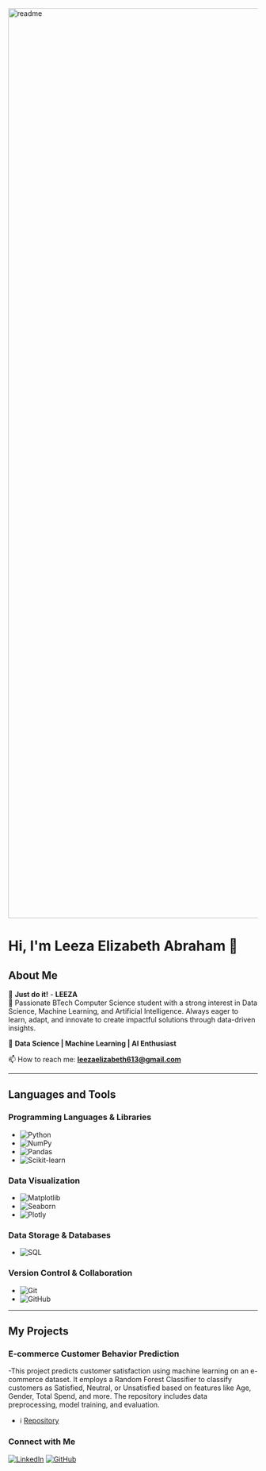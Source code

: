 
<img width="1834" alt="readme" src="https://github.com/leaish613/leaish613/assets/146575698/f151002d-7c64-4d41-a7d4-1bacad7d466a">

# Hi, I'm Leeza Elizabeth Abraham 👋

## About Me

🔭 **Just do it!** - **LEEZA**  
🌱 Passionate BTech Computer Science student with a strong interest in Data Science, Machine Learning, and Artificial Intelligence. Always eager to learn, adapt, and innovate to create impactful solutions through data-driven insights.

🤖 **Data Science | Machine Learning | AI Enthusiast**

📫 How to reach me: **leezaelizabeth613@gmail.com**

---

## Languages and Tools

### Programming Languages & Libraries
- ![Python](https://img.shields.io/badge/-Python-333333?style=flat&logo=python)
- ![NumPy](https://img.shields.io/badge/-NumPy-333333?style=flat&logo=numpy)
- ![Pandas](https://img.shields.io/badge/-Pandas-333333?style=flat&logo=pandas)
- ![Scikit-learn](https://img.shields.io/badge/-Scikit-learn-333333?style=flat&logo=scikit-learn)
  <!--![TensorFlow](https://img.shields.io/badge/-TensorFlow-333333?style=flat&logo=tensorflow)
  ![Keras](https://img.shields.io/badge/-Keras-333333?style=flat&logo=keras)  ![PyTorch](https://img.shields.io/badge/-PyTorch-333333?style=flat&logo=pytorch)   ![XGBoost](https://img.shields.io/badge/-XGBoost-333333?style=flat&logo=xgboost)![LightGBM](https://img.shields.io/badge/-LightGBM-333333?style=flat&logo=lightgbm)-->

### Data Visualization
- ![Matplotlib](https://img.shields.io/badge/-Matplotlib-333333?style=flat&logo=matplotlib)
- ![Seaborn](https://img.shields.io/badge/-Seaborn-333333?style=flat&logo=seaborn)
- ![Plotly](https://img.shields.io/badge/-Plotly-333333?style=flat&logo=plotly)


<!--
### Data Processing & Big Data
- ![Apache Spark](https://img.shields.io/badge/-Apache%20Spark-333333?style=flat&logo=apache-spark)
- ![Dask](https://img.shields.io/badge/-Dask-333333?style=flat&logo=dask)

### Cloud & Deployment
- ![AWS](https://img.shields.io/badge/-AWS-333333?style=flat&logo=amazon-aws)
- ![Google Cloud](https://img.shields.io/badge/-Google%20Cloud-333333?style=flat&logo=google-cloud)
- ![Microsoft Azure](https://img.shields.io/badge/-Microsoft%20Azure-333333?style=flat&logo=microsoft-azure)
-->
### Data Storage & Databases
- ![SQL](https://img.shields.io/badge/-SQL-333333?style=flat&logo=postgresql)
<!-- - ![MongoDB](https://img.shields.io/badge/-MongoDB-333333?style=flat&logo=mongodb) -->
 
### Version Control & Collaboration
- ![Git](https://img.shields.io/badge/-Git-333333?style=flat&logo=git)
- ![GitHub](https://img.shields.io/badge/-GitHub-333333?style=flat&logo=github)

---

## My Projects

### E-commerce Customer Behavior Prediction
-This project predicts customer satisfaction using machine learning on an e-commerce dataset. It employs a Random Forest Classifier to classify customers as Satisfied, Neutral, or Unsatisfied based on features like Age, Gender, Total Spend, and more. The repository includes data preprocessing, model training, and evaluation.

- ℹ️ [Repository](https://github.com/leaish613/e_commerce_customer_behavior_prediction) 
<!-- - 🌐 [Live Demo](https://leaish613.github.io/portfolio)
---




<!-- ### Coding Profiles

[![HackerRank](https://img.shields.io/badge/HackerRank-Profile-brightgreen)](https://www.hackerrank.com/leezaelizabethabraham)

### My Workspace

- **Editor**: VS Code
- **OS**: Windows 10
- **Keyboard**: Logitech K380
- **Mouse**: Logitech M337

### GitHub Stats

![Leeza's GitHub Stats](https://github-readme-stats.vercel.app/api?username=nibinpsreenivas&show_icons=true&theme=radical) -->


<!-- ### Portfolio Website
My personal portfolio showcasing my projects and skills.

- ℹ️ [Portfolio Repository](https://github.com/leaish613/portfolio) -->
<!-- - 🌐 [Live Demo](https://leaish613.github.io/portfolio) -->




<!-- Feel free to explore my repositories to see more of my work! -->

### Connect with Me

<!-- [![Portfolio](https://img.shields.io/badge/Portfolio-Website-blue)](https://nibinpsreenivas.github.io/Portfolio-Website-Using-React_deploy/) -->
[![LinkedIn](https://img.shields.io/badge/LinkedIn-Profile-blue)](https://www.linkedin.com/in/leeza-elizabeth-abraham-a71438291/)
[![GitHub](https://img.shields.io/badge/GitHub-Profile-blue)](https://github.com/leaish613/)
